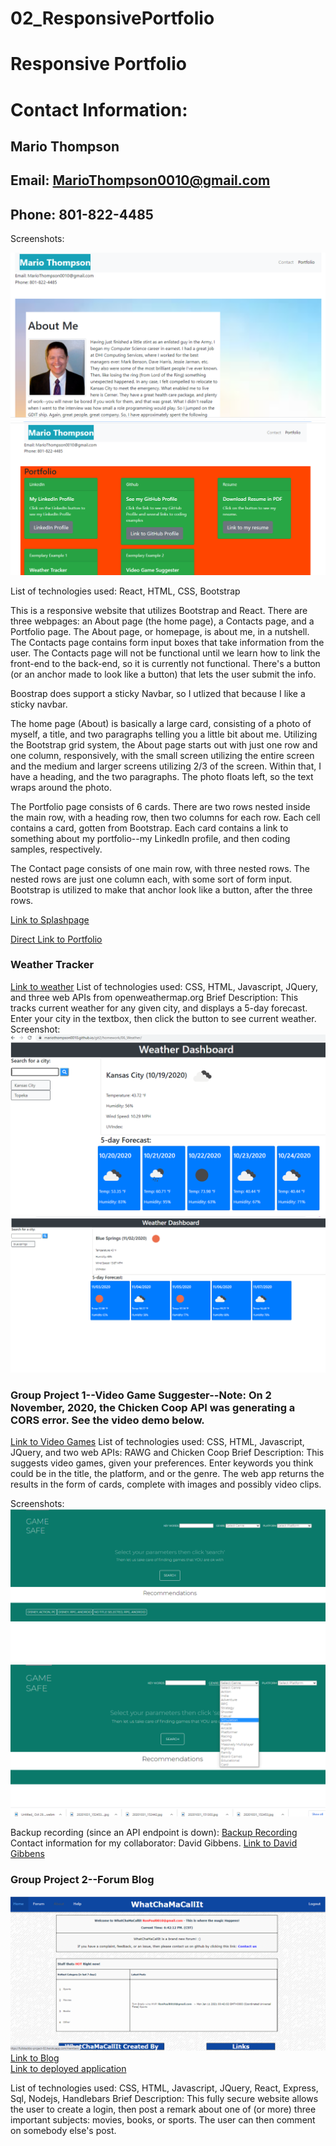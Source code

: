 # 02_ResponsivePortfolio

# Responsive Portfolio

# Contact Information:
## Mario Thompson
## Email: MarioThompson0010@gmail.com
## Phone: 801-822-4485

Screenshots:

![Screenshot of portfolio](https://github.com/MarioThompson0010/MarioThompson0010.github.io/blob/master/Assets/PortfolioSplashPage.PNG)
![Screenshot of portfolio](https://github.com/MarioThompson0010/MarioThompson0010.github.io/blob/master/Assets/ScreenshotPortfolio.PNG)

List of technologies used: React, HTML, CSS, Bootstrap

This is a responsive website that utilizes Bootstrap and React.  There are three webpages: an About page (the home page), a Contacts page, and a Portfolio page. The About page, or homepage, is about me, in a nutshell.  The Contacts page contains form input boxes that take information from the user. The Contacts page will not be functional until we learn how to link the front-end to the back-end, so it is currently not functional. There's a button (or an anchor made to look like a button) that lets the user submit the info.

Boostrap does support a sticky Navbar, so I utlized that because I like a sticky navbar.  

The home page (About) is basically a large card, consisting of a photo of myself, a title, and two paragraphs telling you a little bit about me.  Utilizing the Bootstrap grid system, the About page starts out with just one row and one column, responsively, with the small screen utilizing the entire screen and the medium and larger screens utilizing 2/3 of the screen.  Within that, I have a heading, and the two paragraphs.  The photo floats left, so the text wraps around the photo.

The Portfolio page consists of 6 cards.  There are two rows nested inside the main row, with a heading row, then two columns for each row. Each cell contains a card, gotten from Bootstrap.  Each card contains a link to something about my portfolio--my LinkedIn profile, and then coding samples, respectively.

The Contact page consists of one main row, with three nested rows.  The nested rows are just one column each, with some sort of form input.  Bootstrap is utilized to make that anchor look like a button, after the three rows.

[Link to Splashpage](https://mariothompson0010.github.io/)

[Direct Link to Portfolio](https://mariothompson0010.github.io/portfolio.html)

### Weather Tracker
[Link to weather](https://mariothompson0010.github.io/git2/homework/06_Weather/)
List of technologies used: CSS, HTML, Javascript, JQuery, and three web APIs from openweathermap.org
Brief Description: This tracks current weather for any given city, and displays a 5-day forecast.  Enter your city in the textbox, then click the button to see current weather.
Screenshot:
![Weather Viewer](https://github.com/MarioThompson0010/06_Weather_Teller/blob/main/Assets/ScreenshotWeather.PNG)
![Weather Viewer 2](https://github.com/MarioThompson0010/06_Weather_Teller/blob/main/Assets/ScreenshotWeather2.PNG)

### Group Project 1--Video Game Suggester--Note: On 2 November, 2020, the Chicken Coop API was generating a CORS error. See the video demo below.

[Link to Video Games](https://mariothompson0010.github.io/Project_1_develop/)
List of technologies used: CSS, HTML, Javascript, JQuery, and two web APIs: RAWG and Chicken Coop
Brief Description: This suggests video games, given your preferences.  Enter keywords you think could be in the title, the platform, and or the genre.  The web app returns the results in the form of cards, complete with images and possibly video clips.

Screenshots:
![Video Game Screenshot](https://github.com/MarioThompson0010/Project_1_develop/blob/main/assets/images/Screenshot.PNG)
![Video Game Screenshot 2](https://github.com/MarioThompson0010/Project_1_develop/blob/main/assets/images/Screenshot2.PNG)

Backup recording (since an API endpoint is down): 
[Backup Recording](https://drive.google.com/file/d/1sZQh8cVb6db0vpdou2ocEAte4oA-N5sE/view)
Contact information for my collaborator: David Gibbens. 
[Link to David Gibbens](https://github.com/dgibbs8089)

### Group Project 2--Forum Blog
![Forum Blog Screenshot](https://github.com/MarioThompson0010/MarioThompson0010.github.io/blob/master/Assets/Project2.PNG)
[Link to Blog](https://github.com/MarioThompson0010/Project_2)            
[Link to deployed application](https://fullstackbc-project-02.herokuapp.com/)

List of technologies used: CSS, HTML, Javascript, JQuery, React, Express, Sql, Nodejs, Handlebars
Brief Description: This fully secure website allows the user to create a login, then post a remark about one of (or more) three important subjects: movies, books, or sports.  The user can then comment on somebody else's post.  


